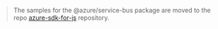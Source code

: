 > The samples for the @azure/service-bus package are moved to the repo [azure-sdk-for-js](https://github.com/Azure/azure-sdk-for-js/tree/master/packages/%40azure/servicebus/data-plane/examples) repository.